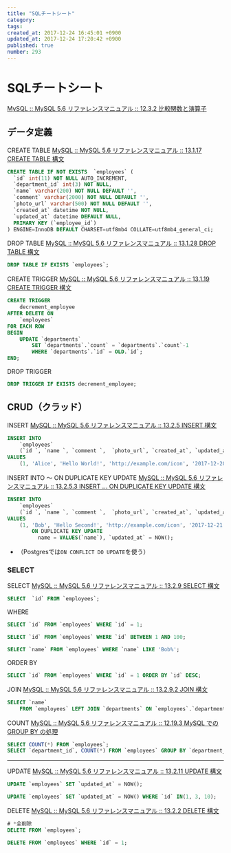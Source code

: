 ```yaml
---
title: "SQLチートシート"
category: 
tags: 
created_at: 2017-12-24 16:45:01 +0900
updated_at: 2017-12-24 17:20:42 +0900
published: true
number: 293
---
```


# SQLチートシート

[MySQL :: MySQL 5.6 リファレンスマニュアル :: 12.3.2 比較関数と演算子](https://dev.mysql.com/doc/refman/5.6/ja/comparison-operators.html)

## データ定義

CREATE TABLE
[MySQL :: MySQL 5.6 リファレンスマニュアル :: 13.1.17 CREATE TABLE 構文](https://dev.mysql.com/doc/refman/5.6/ja/create-table.html)
```sql
CREATE TABLE IF NOT EXISTS  `employees` (
  `id` int(11) NOT NULL AUTO_INCREMENT,
  `department_id` int(3) NOT NULL,
  `name` varchar(200) NOT NULL DEFAULT '',
  `comment` varchar(2000) NOT NULL DEFAULT '',
  `photo_url` varchar(500) NOT NULL DEFAULT '',
  `created_at` datetime NOT NULL,
  `updated_at` datetime DEFAULT NULL,
  PRIMARY KEY (`employee_id`)
) ENGINE=InnoDB DEFAULT CHARSET=utf8mb4 COLLATE=utf8mb4_general_ci;
```

DROP TABLE
[MySQL :: MySQL 5.6 リファレンスマニュアル :: 13.1.28 DROP TABLE 構文](https://dev.mysql.com/doc/refman/5.6/ja/drop-table.html)
```sql
DROP TABLE IF EXISTS `employees`;
```

CREATE TRIGGER
[MySQL :: MySQL 5.6 リファレンスマニュアル :: 13.1.19 CREATE TRIGGER 構文](https://dev.mysql.com/doc/refman/5.6/ja/create-trigger.html)
```sql
CREATE TRIGGER
    decrement_employee
AFTER DELETE ON
    `employees`
FOR EACH ROW
BEGIN
    UPDATE `departments`
        SET `departments`.`count` = `departments`.`count`-1 
        WHERE `departments`.`id` = OLD.`id`;
END;
```

DROP TRIGGER
```sql
DROP TRIGGER IF EXISTS decrement_employee;
```

## CRUD（クラッド）

INSERT
[MySQL :: MySQL 5.6 リファレンスマニュアル :: 13.2.5 INSERT 構文](https://dev.mysql.com/doc/refman/5.6/ja/insert.html)
```sql
INSERT INTO
    `employees`
    (`id `, `name `, `comment `,  `photo_url`, `created_at`, `updated_at`)
VALUES
    (1, 'Alice', 'Hello World!', 'http://example.com/icon', '2017-12-20', NULL);
```

INSERT INTO 〜  ON DUPLICATE KEY UPDATE
[MySQL :: MySQL 5.6 リファレンスマニュアル :: 13.2.5.3 INSERT ... ON DUPLICATE KEY UPDATE 構文](https://dev.mysql.com/doc/refman/5.6/ja/insert-on-duplicate.html)
```sql
INSERT INTO
    `employees`
    (`id `, `name `, `comment `,  `photo_url`, `created_at`, `updated_at`)
VALUES
    (1, 'Bob', 'Hello Second!', 'http://example.com/icon', '2017-12-21', NULL)
        ON DUPLICATE KEY UPDATE
          name = VALUES(`name`), `updated_at` = NOW();
```
- （Postgresでは`ON CONFLICT DO UPDATE`を使う）

### SELECT

SELECT
[MySQL :: MySQL 5.6 リファレンスマニュアル :: 13.2.9 SELECT 構文](https://dev.mysql.com/doc/refman/5.6/ja/select.html)
```sql
SELECT  `id` FROM `employees`;
```

WHERE
``` sql
SELECT `id` FROM `employees` WHERE `id` = 1;

SELECT `id` FROM `employees` WHERE `id` BETWEEN 1 AND 100;

SELECT `name` FROM `employees` WHERE `name` LIKE 'Bob%';
```

ORDER BY
```sql
SELECT `id` FROM `employees` WHERE `id` = 1 ORDER BY `id` DESC;
```

JOIN
[MySQL :: MySQL 5.6 リファレンスマニュアル :: 13.2.9.2 JOIN 構文](https://dev.mysql.com/doc/refman/5.6/ja/join.html)
``` sql
SELECT `name`
    FROM `employees` LEFT JOIN `departments` ON `employees`.`department_id` = `departments`.`id`;
```

COUNT
[MySQL :: MySQL 5.6 リファレンスマニュアル :: 12.19.3 MySQL での GROUP BY の処理](https://dev.mysql.com/doc/refman/5.6/ja/group-by-handling.html)
```sql
SELECT COUNT(*) FROM `employees`;
SELECT `department_id`, COUNT(*) FROM `employees` GROUP BY `department_id`;
```

----

UPDATE
[MySQL :: MySQL 5.6 リファレンスマニュアル :: 13.2.11 UPDATE 構文](https://dev.mysql.com/doc/refman/5.6/ja/update.html)
```sql
UPDATE `employees` SET `updated_at` = NOW();

UPDATE `employees` SET `updated_at` = NOW() WHERE `id` IN(1, 3, 10);
```

DELETE
[MySQL :: MySQL 5.6 リファレンスマニュアル :: 13.2.2 DELETE 構文](https://dev.mysql.com/doc/refman/5.6/ja/delete.html)
```sql
# *全削除
DELETE FROM `employees`;

DELETE FROM `employees` WHERE `id` = 1;
```

